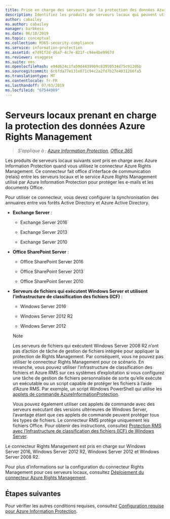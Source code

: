 ```yaml
---
title: Prise en charge des serveurs pour la protection des données Azure RMS - AIP
description: Identifiez les produits de serveurs locaux qui peuvent utiliser le service Azure Rights Management d’Azure Information Protection, à l’aide du connecteur Rights Management.
author: cabailey
ms.author: cabailey
manager: barbkess
ms.date: 06/18/2019
ms.topic: conceptual
ms.collection: M365-security-compliance
ms.service: information-protection
ms.assetid: e7d91f2d-d6a7-4c7e-821f-c94e4be9967d
ms.reviewer: esaggese
ms.suite: ems
ms.openlocfilehash: e94d624c1fa59d44399b9c83959534d75c912d6b
ms.sourcegitcommit: 6c6fda77e131e071c94c2a2fd7b27e4031266fa5
ms.translationtype: MT
ms.contentlocale: fr-FR
ms.lasthandoff: 07/03/2019
ms.locfileid: "67544989"
---
```

# <a name="on-premises-servers-that-support-azure-rights-management-data-protection"></a>Serveurs locaux prenant en charge la protection des données Azure Rights Management

>*S’applique à : [Azure Information Protection](https://azure.microsoft.com/pricing/details/information-protection), [Office 365](https://download.microsoft.com/download/E/C/F/ECF42E71-4EC0-48FF-AA00-577AC14D5B5C/Azure_Information_Protection_licensing_datasheet_EN-US.pdf)*

Les produits de serveurs locaux suivants sont pris en charge avec Azure Information Protection quand vous utilisez le connecteur Azure Rights Management. Ce connecteur fait office d’interface de communication (relais) entre les serveurs locaux et le service Azure Rights Management utilisé par Azure Information Protection pour protéger les e-mails et les documents Office. 

Pour utiliser ce connecteur, vous devez configurer la synchronisation des annuaires entre vos forêts Active Directory et Azure Active Directory.

-   **Exchange Server** :

    -   Exchange Server 2016

    -   Exchange Server 2013

    -   Exchange Server 2010

-   **Office SharePoint Server** :

    -   Office SharePoint Server 2016

    -   Office SharePoint Server 2013

    -   Office SharePoint Server 2010

-   **Serveurs de fichiers qui exécutent Windows Server et utilisent l’infrastructure de classification des fichiers (ICF)** :

    -   Windows Server 2016

    -   Windows Server 2012 R2

    -   Windows Server 2012

    > [!NOTE]
    > Les serveurs de fichiers qui exécutent Windows Server 2008 R2 n’ont pas d’action de tâche de gestion de fichiers intégrée pour appliquer la protection de Rights Management. Par conséquent, vous ne pouvez pas utiliser le connecteur Rights Management pour ce scénario. En revanche, vous pouvez utiliser l’infrastructure de classification des fichiers et Azure RMS sur ces systèmes d’exploitation si vous configurez une tâche de gestion de fichiers personnalisée de sorte qu’elle exécute un exécutable ou un script capable de protéger les fichiers à l’aide d’Azure RMS. Par exemple, un script Windows PowerShell qui utilise les [applets de commande AzureInformationProtection](/powershell/azureinformationprotection/vlatest/aip).
    > 
    > Vous pouvez également utiliser ces applets de commande avec des serveurs exécutant des versions ultérieures de Windows Server, l’avantage étant que ces applets de commande peuvent protéger tous les types de fichiers. Le connecteur RMS protège uniquement les fichiers Office. Pour obtenir des instructions, consultez [Protection RMS avec l’Infrastructure de classification des fichiers &#40;ICF&#41; de Windows Server](./rms-client/configure-fci.md).

Le connecteur Rights Management est pris en charge sur Windows Server 2016, Windows Server 2012 R2, Windows Server 2012 et Windows Server 2008 R2.

Pour plus d’informations sur la configuration du connecteur Rights Management pour ces serveurs locaux, consultez [Déploiement du connecteur Azure Rights Management](deploy-rms-connector.md).

## <a name="next-steps"></a>Étapes suivantes
Pour vérifier les autres conditions requises, consultez [Configuration requise pour Azure Information Protection](requirements.md).
